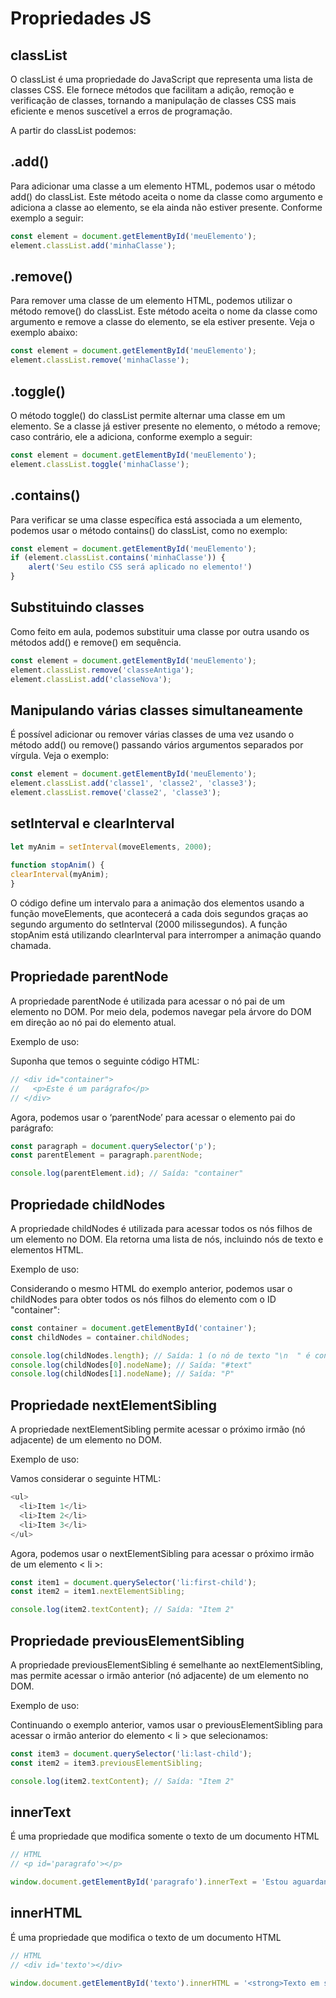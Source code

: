 # Propriedades JS

## classList

O classList é uma propriedade do JavaScript que representa uma lista de classes CSS. Ele fornece métodos que facilitam a adição, remoção e verificação de classes, tornando a manipulação de classes CSS mais eficiente e menos suscetível a erros de programação.

A partir do classList podemos:

## .add()

Para adicionar uma classe a um elemento HTML, podemos usar o método add() do classList. Este método aceita o nome da classe como argumento e adiciona a classe ao elemento, se ela ainda não estiver presente. Conforme exemplo a seguir:

````js
const element = document.getElementById('meuElemento');
element.classList.add('minhaClasse');
````

## .remove()

Para remover uma classe de um elemento HTML, podemos utilizar o método remove() do classList. Este método aceita o nome da classe como argumento e remove a classe do elemento, se ela estiver presente. Veja o exemplo abaixo:

````js
const element = document.getElementById('meuElemento');
element.classList.remove('minhaClasse');
````

## .toggle()

O método toggle() do classList permite alternar uma classe em um elemento. Se a classe já estiver presente no elemento, o método a remove; caso contrário, ele a adiciona, conforme exemplo a seguir:

````js
const element = document.getElementById('meuElemento');
element.classList.toggle('minhaClasse');
````

## .contains()

Para verificar se uma classe específica está associada a um elemento, podemos usar o método contains() do classList, como no exemplo:

````js
const element = document.getElementById('meuElemento');
if (element.classList.contains('minhaClasse')) {
    alert('Seu estilo CSS será aplicado no elemento!')
}
````

## Substituindo classes

Como feito em aula, podemos substituir uma classe por outra usando os métodos add() e remove() em sequência.

````js
const element = document.getElementById('meuElemento');
element.classList.remove('classeAntiga');
element.classList.add('classeNova');
````

## Manipulando várias classes simultaneamente

É possível adicionar ou remover várias classes de uma vez usando o método add() ou remove() passando vários argumentos separados por vírgula. Veja o exemplo:

````js
const element = document.getElementById('meuElemento');
element.classList.add('classe1', 'classe2', 'classe3');
element.classList.remove('classe2', 'classe3');
````

## setInterval e clearInterval

````js
let myAnim = setInterval(moveElements, 2000);
    
function stopAnim() {
clearInterval(myAnim);
}
````

O código define um intervalo para a animação dos elementos usando a função moveElements, que acontecerá a cada dois segundos graças ao segundo argumento do setInterval (2000 milissegundos). A função stopAnim está utilizando clearInterval para interromper a animação quando chamada.

## Propriedade parentNode

A propriedade parentNode é utilizada para acessar o nó pai de um elemento no DOM. Por meio dela, podemos navegar pela árvore do DOM em direção ao nó pai do elemento atual.

Exemplo de uso:

Suponha que temos o seguinte código HTML:

````js
// <div id="container">
//   <p>Este é um parágrafo</p>
// </div>
````

Agora, podemos usar o ‘parentNode’ para acessar o elemento pai do parágrafo:

````js
const paragraph = document.querySelector('p');
const parentElement = paragraph.parentNode;

console.log(parentElement.id); // Saída: "container"
````

## Propriedade childNodes

A propriedade childNodes é utilizada para acessar todos os nós filhos de um elemento no DOM. Ela retorna uma lista de nós, incluindo nós de texto e elementos HTML.

Exemplo de uso:

Considerando o mesmo HTML do exemplo anterior, podemos usar o childNodes para obter todos os nós filhos do elemento com o ID "container":

````js
const container = document.getElementById('container');
const childNodes = container.childNodes;

console.log(childNodes.length); // Saída: 1 (o nó de texto "\n  " é considerado um nó filho)
console.log(childNodes[0].nodeName); // Saída: "#text"
console.log(childNodes[1].nodeName); // Saída: "P"
````

## Propriedade nextElementSibling

A propriedade nextElementSibling permite acessar o próximo irmão (nó adjacente) de um elemento no DOM.

Exemplo de uso:

Vamos considerar o seguinte HTML:

````js
<ul>
  <li>Item 1</li>
  <li>Item 2</li>
  <li>Item 3</li>
</ul>
````

Agora, podemos usar o nextElementSibling para acessar o próximo irmão de um elemento < li >:

````js
const item1 = document.querySelector('li:first-child');
const item2 = item1.nextElementSibling;

console.log(item2.textContent); // Saída: "Item 2"
````

## Propriedade previousElementSibling

A propriedade previousElementSibling é semelhante ao nextElementSibling, mas permite acessar o irmão anterior (nó adjacente) de um elemento no DOM.

Exemplo de uso:

Continuando o exemplo anterior, vamos usar o previousElementSibling para acessar o irmão anterior do elemento < li > que selecionamos:

````js
const item3 = document.querySelector('li:last-child');
const item2 = item3.previousElementSibling;

console.log(item2.textContent); // Saída: "Item 2"
````

## innerText

É uma propriedade que modifica somente o texto de um documento HTML

````js
// HTML
// <p id='paragrafo'></p>

window.document.getElementById('paragrafo').innerText = 'Estou aguardando...';
````

## innerHTML

É uma propriedade que modifica o texto de um documento HTML

````js
// HTML
// <div id='texto'></div>

window.document.getElementById('texto').innerHTML = '<strong>Texto em strong</strong>';
````
